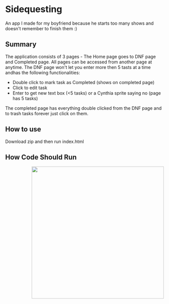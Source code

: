 # Sidequesting 
An app I made for my boyfriend because he starts too many shows and doesn't remember to finish them :)
## Summary 
The application consists of 3 pages - The Home page goes to DNF page and Completed page. All pages can be accessed from another page at anytime.
The DNF page won't let you enter more then 5 tasts at a time andhas the following functionalities:

<ul>
  <li>Double click to mark task as Completed (shows on completed page)</li>
  <li>Click to edit task </li>
  <li>Enter to get new text box (<5 tasks) or a Cynthia sprite saying no (page has 5 tasks)</li>
</ul>
    
The completed page has everything double clicked from the DNF page and to trash tasks forever just click on them.
## How to use
Download zip and then run index.html
## How Code Should Run 
<p><img src="calc.png" style="float:right;width:420px;height:420px;"></p>
